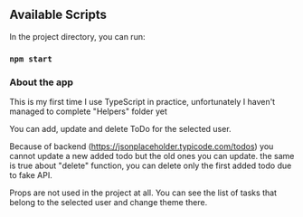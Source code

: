 ## Available Scripts

In the project directory, you can run:

### `npm start`

### About the app

This is my first time I use TypeScript in practice, unfortunately I haven't managed to complete  "Helpers" folder yet

You can add, update and delete ToDo for the selected user.

Because of backend (https://jsonplaceholder.typicode.com/todos) you cannot update a new added todo but the old ones you can update. the same is true about "delete" function, you can delete only the first added todo due to fake API.

Props are not used in the project at all. You can see the list of tasks that belong to the selected user and change theme there.
